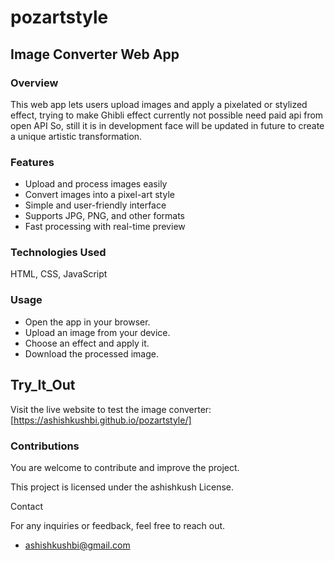 # pozartstyle

## Image Converter Web App

### Overview

This web app lets users upload images and apply a pixelated or stylized effect, trying to make Ghibli effect currently not possible need paid api from open API So, still it is in development face will be updated in future to create a unique artistic transformation.

### Features

- Upload and process images easily
- Convert images into a pixel-art style
- Simple and user-friendly interface
- Supports JPG, PNG, and other formats
- Fast processing with real-time preview

### Technologies Used

HTML, CSS, JavaScript

### Usage

- Open the app in your browser.
- Upload an image from your device.
- Choose an effect and apply it.
- Download the processed image.

## Try_It_Out

Visit the live website to test the image converter: [https://ashishkushbi.github.io/pozartstyle/]

### Contributions

You are welcome to contribute and improve the project.

This project is licensed under the ashishkush License.

Contact

For any inquiries or feedback, feel free to reach out.
- ashishkushbi@gmail.com


